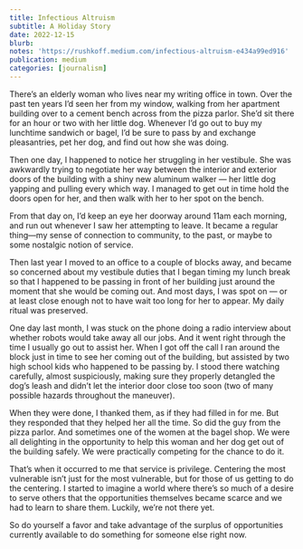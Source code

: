 ```yaml
---
title: Infectious Altruism
subtitle: A Holiday Story
date: 2022-12-15
blurb:
notes: 'https://rushkoff.medium.com/infectious-altruism-e434a99ed916'
publication: medium
categories: [journalism]
---
```


There’s an elderly woman who lives near my writing office in town. Over the past ten years I’d seen her from my window, walking from her apartment building over to a cement bench across from the pizza parlor. She’d sit there for an hour or two with her little dog. Whenever I’d go out to buy my lunchtime sandwich or bagel, I’d be sure to pass by and exchange pleasantries, pet her dog, and find out how she was doing.

Then one day, I happened to notice her struggling in her vestibule. She was awkwardly trying to negotiate her way between the interior and exterior doors of the building with a shiny new aluminum walker — her little dog yapping and pulling every which way. I managed to get out in time hold the doors open for her, and then walk with her to her spot on the bench.

From that day on, I’d keep an eye her doorway around 11am each morning, and run out whenever I saw her attempting to leave. It became a regular thing—my sense of connection to community, to the past, or maybe to some nostalgic notion of service.

Then last year I moved to an office to a couple of blocks away, and became so concerned about my vestibule duties that I began timing my lunch break so that I happened to be passing in front of her building just around the moment that she would be coming out. And most days, I was spot on — or at least close enough not to have wait too long for her to appear. My daily ritual was preserved.

One day last month, I was stuck on the phone doing a radio interview about whether robots would take away all our jobs. And it went right through the time I usually go out to assist her. When I got off the call I ran around the block just in time to see her coming out of the building, but assisted by two high school kids who happened to be passing by. I stood there watching carefully, almost suspiciously, making sure they properly detangled the dog’s leash and didn’t let the interior door close too soon (two of many possible hazards throughout the maneuver).

When they were done, I thanked them, as if they had filled in for me. But they responded that they helped her all the time. So did the guy from the pizza parlor. And sometimes one of the women at the bagel shop. We were all delighting in the opportunity to help this woman and her dog get out of the building safely. We were practically competing for the chance to do it.

That’s when it occurred to me that service is privilege. Centering the most vulnerable isn’t just for the most vulnerable, but for those of us getting to do the centering. I started to imagine a world where there’s so much of a desire to serve others that the opportunities themselves became scarce and we had to learn to share them. Luckily, we’re not there yet.

So do yourself a favor and take advantage of the surplus of opportunities currently available to do something for someone else right now.

